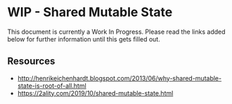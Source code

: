 # WIP - Shared Mutable State

This document is currently a Work In Progress. Please read the links added below for further information until this gets filled out.

## Resources
- http://henrikeichenhardt.blogspot.com/2013/06/why-shared-mutable-state-is-root-of-all.html
- https://2ality.com/2019/10/shared-mutable-state.html